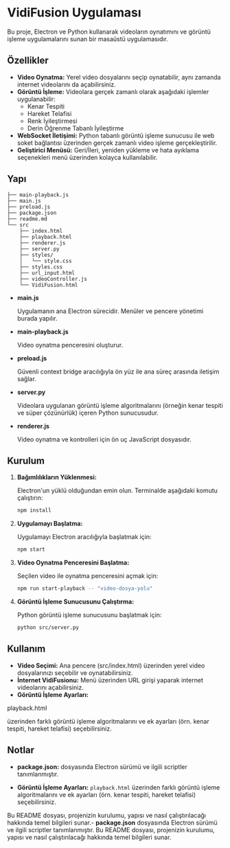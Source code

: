 # VidiFusion Uygulaması

Bu proje, Electron ve Python kullanarak videoların oynatımını ve görüntü işleme uygulamalarını sunan bir masaüstü uygulamasıdır.

## Özellikler

- **Video Oynatma:** Yerel video dosyalarını seçip oynatabilir, aynı zamanda internet videolarını da açabilirsiniz.
- **Görüntü İşleme:** Videolara gerçek zamanlı olarak aşağıdaki işlemler uygulanabilir:
  - Kenar Tespiti
  - Hareket Telafisi
  - Renk İyileştirmesi
  - Derin Öğrenme Tabanlı İyileştirme
- **WebSocket İletişimi:** Python tabanlı görüntü işleme sunucusu ile web soket bağlantısı üzerinden gerçek zamanlı video işleme gerçekleştirilir.
- **Geliştirici Menüsü:** Geri/İleri, yeniden yükleme ve hata ayıklama seçenekleri menü üzerinden kolayca kullanılabilir.

## Yapı

```plaintext
├── main-playback.js
├── main.js
├── preload.js
├── package.json
├── readme.md
└── src
    ├── index.html
    ├── playback.html
    ├── renderer.js
    ├── server.py
    ├── styles/
    │   └── style.css
    ├── styles.css
    ├── url_input.html
    ├── videoController.js
    └── VidiFusion.html
```

- **main.js**

  Uygulamanın ana Electron sürecidir. Menüler ve pencere yönetimi burada yapılır.

- **main-playback.js**

  Video oynatma penceresini oluşturur.

- **preload.js**

  Güvenli context bridge aracılığıyla ön yüz ile ana süreç arasında iletişim sağlar.

- **server.py**

  Videolara uygulanan görüntü işleme algoritmalarını (örneğin kenar tespiti ve süper çözünürlük) içeren Python sunucusudur.

- **renderer.js**

  Video oynatma ve kontrolleri için ön uç JavaScript dosyasıdır.

## Kurulum

1. **Bağımlılıkların Yüklenmesi:**

   Electron'un yüklü olduğundan emin olun. Terminalde aşağıdaki komutu çalıştırın:

   ```sh
   npm install
   ```

2. **Uygulamayı Başlatma:**

   Uygulamayı Electron aracılığıyla başlatmak için:

   ```sh
   npm start
   ```

3. **Video Oynatma Penceresini Başlatma:**

   Seçilen video ile oynatma penceresini açmak için:

   ```sh
   npm run start-playback -- "video-dosya-yolu"
   ```

4. **Görüntü İşleme Sunucusunu Çalıştırma:**

   Python görüntü işleme sunucusunu başlatmak için:

   ```sh
   python src/server.py
   ```

## Kullanım

- **Video Seçimi:** Ana pencere (src/index.html) üzerinden yerel video dosyalarınızı seçebilir ve oynatabilirsiniz.
- **İnternet VidiFusionu:** Menü üzerinden URL girişi yaparak internet videolarını açabilirsiniz.
- **Görüntü İşleme Ayarları:**

playback.html

üzerinden farklı görüntü işleme algoritmalarını ve ek ayarları (örn. kenar tespiti, hareket telafisi) seçebilirsiniz.

## Notlar

- **package.json:** dosyasında Electron sürümü ve ilgili scriptler tanımlanmıştır.

- **Görüntü İşleme Ayarları:** `playback.html` üzerinden farklı görüntü işleme algoritmalarını ve ek ayarları (örn. kenar tespiti, hareket telafisi) seçebilirsiniz.

Bu README dosyası, projenizin kurulumu, yapısı ve nasıl çalıştırılacağı hakkında temel bilgileri sunar.- **package.json** dosyasında Electron sürümü ve ilgili scriptler tanımlanmıştır.
Bu README dosyası, projenizin kurulumu, yapısı ve nasıl çalıştırılacağı hakkında temel bilgileri sunar.

